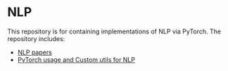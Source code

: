 # NLP

This repository is for containing implementations of NLP via PyTorch. The repository includes:
- [NLP papers](/papers/)
- [PyTorch usage and Custom utils for NLP](/utils/)
